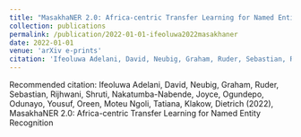 ```yaml
---
title: "MasakhaNER 2.0: Africa-centric Transfer Learning for Named Entity Recognition"
collection: publications
permalink: /publication/2022-01-01-ifeoluwa2022masakhaner
date: 2022-01-01
venue: 'arXiv e-prints'
citation: 'Ifeoluwa Adelani, David, Neubig, Graham, Ruder, Sebastian, Rijhwani, Shruti, Nakatumba-Nabende, Joyce, Ogundepo, Odunayo, Yousuf, Oreen, Moteu Ngoli, Tatiana, Klakow, Dietrich (2022), MasakhaNER 2.0: Africa-centric Transfer Learning for Named Entity Recognition'
---
```

Recommended citation: Ifeoluwa Adelani, David, Neubig, Graham, Ruder, Sebastian, Rijhwani, Shruti, Nakatumba-Nabende, Joyce, Ogundepo, Odunayo, Yousuf, Oreen, Moteu Ngoli, Tatiana, Klakow, Dietrich (2022), MasakhaNER 2.0: Africa-centric Transfer Learning for Named Entity Recognition